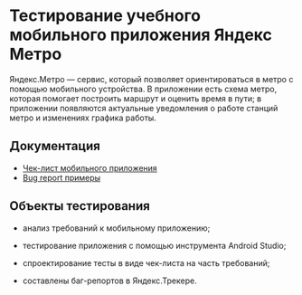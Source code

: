 # Тестирование учебного мобильного приложения Яндекс Метро
Яндекс.Метро — сервис, который позволяет ориентироваться в метро с помощью мобильного устройства. В приложении есть схема метро, которая помогает построить маршрут и оценить время в пути; в приложении появляются актуальные уведомления о работе станций метро и изменениях графика работы. 

## Документация

- [Чек-лист мобильного приложения](https://docs.google.com/spreadsheets/d/1DDcDbRtvNPS9hL5Uvg9UhVODc7gSE0R2KnpqXx7fJW4/edit?usp=drive_link)
- [Bug report примеры](https://drive.google.com/drive/folders/1Yt56_9emHUA_KYjv9tDg65qEhIHIt7ZA?usp=drive_link)

## Объекты тестирования

- анализ требований к мобильному приложению;

- тестирование приложения с помощью инструмента Android Studio;

- спроектирование тесты в виде чек-листа на часть требований;

- составлены баг-репортов в Яндекс.Трекере.
